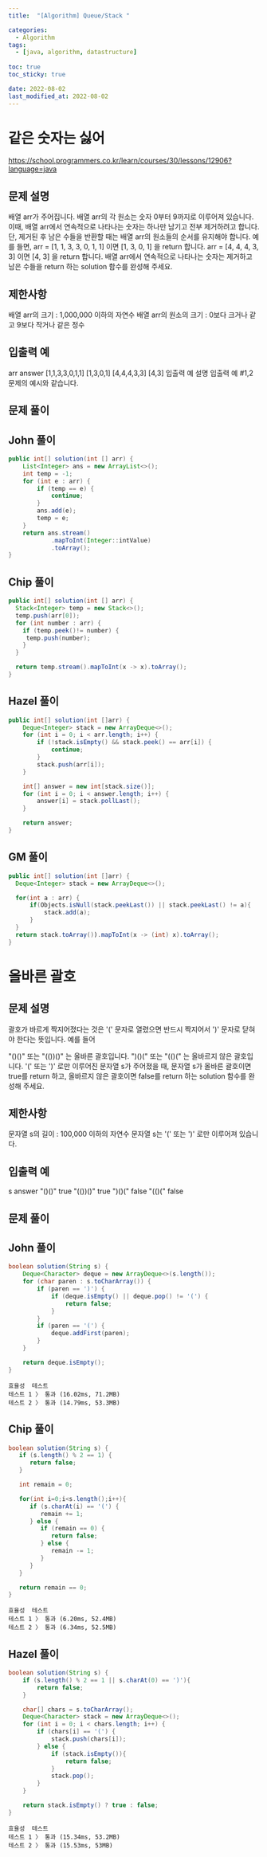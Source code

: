 ```yaml
---
title:  "[Algorithm] Queue/Stack "

categories:
  - Algorithm
tags:
  - [java, algorithm, datastructure]
  
toc: true
toc_sticky: true

date: 2022-08-02
last_modified_at: 2022-08-02
---
```


# 같은 숫자는 싫어
https://school.programmers.co.kr/learn/courses/30/lessons/12906?language=java

## 문제 설명
배열 arr가 주어집니다. 배열 arr의 각 원소는 숫자 0부터 9까지로 이루어져 있습니다. 이때, 배열 arr에서 연속적으로 나타나는 숫자는 하나만 남기고 전부 제거하려고 합니다. 단, 제거된 후 남은 수들을 반환할 때는 배열 arr의 원소들의 순서를 유지해야 합니다. 예를 들면,
arr = [1, 1, 3, 3, 0, 1, 1] 이면 [1, 3, 0, 1] 을 return 합니다.
arr = [4, 4, 4, 3, 3] 이면 [4, 3] 을 return 합니다.
배열 arr에서 연속적으로 나타나는 숫자는 제거하고 남은 수들을 return 하는 solution 함수를 완성해 주세요.

## 제한사항
배열 arr의 크기 : 1,000,000 이하의 자연수
배열 arr의 원소의 크기 : 0보다 크거나 같고 9보다 작거나 같은 정수

## 입출력 예
arr	answer
[1,1,3,3,0,1,1]	[1,3,0,1]
[4,4,4,3,3]	[4,3]
입출력 예 설명
입출력 예 #1,2
문제의 예시와 같습니다.


## 문제 풀이
## John 풀이
```java
public int[] solution(int [] arr) {
    List<Integer> ans = new ArrayList<>();
    int temp = -1;
    for (int e : arr) {
        if (temp == e) {
            continue;
        }
        ans.add(e);
        temp = e;
    }
    return ans.stream()
            .mapToInt(Integer::intValue)
            .toArray();
}
```
## Chip 풀이
```java
public int[] solution(int [] arr) {
  Stack<Integer> temp = new Stack<>();
  temp.push(arr[0]);
  for (int number : arr) {
    if (temp.peek()!= number) {
     temp.push(number);
    }
  }

  return temp.stream().mapToInt(x -> x).toArray();
}
```

## Hazel 풀이
```java
public int[] solution(int []arr) {
    Deque<Integer> stack = new ArrayDeque<>();
    for (int i = 0; i < arr.length; i++) {
        if (!stack.isEmpty() && stack.peek() == arr[i]) {
            continue;
        }
        stack.push(arr[i]);
    }

    int[] answer = new int[stack.size()];
    for (int i = 0; i < answer.length; i++) {
        answer[i] = stack.pollLast();
    }

    return answer;
}
```
## GM 풀이
```java
public int[] solution(int []arr) {
  Deque<Integer> stack = new ArrayDeque<>();

  for(int a : arr) {
      if(Objects.isNull(stack.peekLast()) || stack.peekLast() != a){
          stack.add(a);
      }
  }
  return stack.toArray()).mapToInt(x -> (int) x).toArray();
}
```

# 올바른 괄호
## 문제 설명
괄호가 바르게 짝지어졌다는 것은 '(' 문자로 열렸으면 반드시 짝지어서 ')' 문자로 닫혀야 한다는 뜻입니다. 예를 들어

"()()" 또는 "(())()" 는 올바른 괄호입니다.
")()(" 또는 "(()(" 는 올바르지 않은 괄호입니다.
'(' 또는 ')' 로만 이루어진 문자열 s가 주어졌을 때, 문자열 s가 올바른 괄호이면 true를 return 하고, 올바르지 않은 괄호이면 false를 return 하는 solution 함수를 완성해 주세요.

## 제한사항
문자열 s의 길이 : 100,000 이하의 자연수
문자열 s는 '(' 또는 ')' 로만 이루어져 있습니다.

## 입출력 예
s	answer
"()()"	true
"(())()"	true
")()("	false
"(()("	false

## 문제 풀이

## John 풀이
```java
boolean solution(String s) {
    Deque<Character> deque = new ArrayDeque<>(s.length());
    for (char paren : s.toCharArray()) {
        if (paren == ')') {
            if (deque.isEmpty() || deque.pop() != '(') {
                return false;
            }
        }
        if (paren == '(') {
            deque.addFirst(paren);
        }
    }

    return deque.isEmpty();
}
```
```
효율성  테스트
테스트 1 〉	통과 (16.02ms, 71.2MB)
테스트 2 〉	통과 (14.79ms, 53.3MB)
```

## Chip 풀이
```java
boolean solution(String s) {
   if (s.length() % 2 == 1) {
      return false;
   }

   int remain = 0;

   for(int i=0;i<s.length();i++){
      if (s.charAt(i) == '(') {
         remain += 1;
      } else {
         if (remain == 0) {
            return false;
         } else {
            remain -= 1;
         }
      }
   }

   return remain == 0;
}
```
```
효율성  테스트
테스트 1 〉	통과 (6.20ms, 52.4MB)
테스트 2 〉	통과 (6.34ms, 52.5MB)
```


## Hazel 풀이
```java
boolean solution(String s) {
    if (s.length() % 2 == 1 || s.charAt(0) == ')'){
        return false;
    }

    char[] chars = s.toCharArray();
    Deque<Character> stack = new ArrayDeque<>();
    for (int i = 0; i < chars.length; i++) {
        if (chars[i] == '(') {
            stack.push(chars[i]);
        } else {
            if (stack.isEmpty()){
                return false;
            }
            stack.pop();
        }
    }

    return stack.isEmpty() ? true : false;
}
```
```
효율성  테스트
테스트 1 〉	통과 (15.34ms, 53.2MB)
테스트 2 〉	통과 (15.53ms, 53MB)
```
